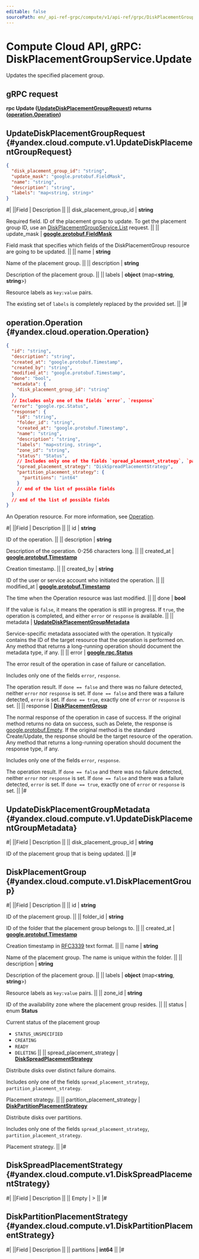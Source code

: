 ```yaml
---
editable: false
sourcePath: en/_api-ref-grpc/compute/v1/api-ref/grpc/DiskPlacementGroup/update.md
---
```


# Compute Cloud API, gRPC: DiskPlacementGroupService.Update

Updates the specified placement group.

## gRPC request

**rpc Update ([UpdateDiskPlacementGroupRequest](#yandex.cloud.compute.v1.UpdateDiskPlacementGroupRequest)) returns ([operation.Operation](#yandex.cloud.operation.Operation))**

## UpdateDiskPlacementGroupRequest {#yandex.cloud.compute.v1.UpdateDiskPlacementGroupRequest}

```json
{
  "disk_placement_group_id": "string",
  "update_mask": "google.protobuf.FieldMask",
  "name": "string",
  "description": "string",
  "labels": "map<string, string>"
}
```

#|
||Field | Description ||
|| disk_placement_group_id | **string**

Required field. ID of the placement group to update.
To get the placement group ID, use an [DiskPlacementGroupService.List](/docs/compute/api-ref/grpc/DiskPlacementGroup/list#List) request. ||
|| update_mask | **[google.protobuf.FieldMask](https://developers.google.com/protocol-buffers/docs/reference/csharp/class/google/protobuf/well-known-types/field-mask)**

Field mask that specifies which fields of the DiskPlacementGroup resource are going to be updated. ||
|| name | **string**

Name of the placement group. ||
|| description | **string**

Description of the placement group. ||
|| labels | **object** (map<**string**, **string**>)

Resource labels as `key:value` pairs.

The existing set of `labels` is completely replaced by the provided set. ||
|#

## operation.Operation {#yandex.cloud.operation.Operation}

```json
{
  "id": "string",
  "description": "string",
  "created_at": "google.protobuf.Timestamp",
  "created_by": "string",
  "modified_at": "google.protobuf.Timestamp",
  "done": "bool",
  "metadata": {
    "disk_placement_group_id": "string"
  },
  // Includes only one of the fields `error`, `response`
  "error": "google.rpc.Status",
  "response": {
    "id": "string",
    "folder_id": "string",
    "created_at": "google.protobuf.Timestamp",
    "name": "string",
    "description": "string",
    "labels": "map<string, string>",
    "zone_id": "string",
    "status": "Status",
    // Includes only one of the fields `spread_placement_strategy`, `partition_placement_strategy`
    "spread_placement_strategy": "DiskSpreadPlacementStrategy",
    "partition_placement_strategy": {
      "partitions": "int64"
    }
    // end of the list of possible fields
  }
  // end of the list of possible fields
}
```

An Operation resource. For more information, see [Operation](/docs/api-design-guide/concepts/operation).

#|
||Field | Description ||
|| id | **string**

ID of the operation. ||
|| description | **string**

Description of the operation. 0-256 characters long. ||
|| created_at | **[google.protobuf.Timestamp](https://developers.google.com/protocol-buffers/docs/reference/google.protobuf#timestamp)**

Creation timestamp. ||
|| created_by | **string**

ID of the user or service account who initiated the operation. ||
|| modified_at | **[google.protobuf.Timestamp](https://developers.google.com/protocol-buffers/docs/reference/google.protobuf#timestamp)**

The time when the Operation resource was last modified. ||
|| done | **bool**

If the value is `false`, it means the operation is still in progress.
If `true`, the operation is completed, and either `error` or `response` is available. ||
|| metadata | **[UpdateDiskPlacementGroupMetadata](#yandex.cloud.compute.v1.UpdateDiskPlacementGroupMetadata)**

Service-specific metadata associated with the operation.
It typically contains the ID of the target resource that the operation is performed on.
Any method that returns a long-running operation should document the metadata type, if any. ||
|| error | **[google.rpc.Status](https://cloud.google.com/tasks/docs/reference/rpc/google.rpc#status)**

The error result of the operation in case of failure or cancellation.

Includes only one of the fields `error`, `response`.

The operation result.
If `done == false` and there was no failure detected, neither `error` nor `response` is set.
If `done == false` and there was a failure detected, `error` is set.
If `done == true`, exactly one of `error` or `response` is set. ||
|| response | **[DiskPlacementGroup](#yandex.cloud.compute.v1.DiskPlacementGroup)**

The normal response of the operation in case of success.
If the original method returns no data on success, such as Delete,
the response is [google.protobuf.Empty](https://developers.google.com/protocol-buffers/docs/reference/google.protobuf#google.protobuf.Empty).
If the original method is the standard Create/Update,
the response should be the target resource of the operation.
Any method that returns a long-running operation should document the response type, if any.

Includes only one of the fields `error`, `response`.

The operation result.
If `done == false` and there was no failure detected, neither `error` nor `response` is set.
If `done == false` and there was a failure detected, `error` is set.
If `done == true`, exactly one of `error` or `response` is set. ||
|#

## UpdateDiskPlacementGroupMetadata {#yandex.cloud.compute.v1.UpdateDiskPlacementGroupMetadata}

#|
||Field | Description ||
|| disk_placement_group_id | **string**

ID of the placement group that is being updated. ||
|#

## DiskPlacementGroup {#yandex.cloud.compute.v1.DiskPlacementGroup}

#|
||Field | Description ||
|| id | **string**

ID of the placement group. ||
|| folder_id | **string**

ID of the folder that the placement group belongs to. ||
|| created_at | **[google.protobuf.Timestamp](https://developers.google.com/protocol-buffers/docs/reference/google.protobuf#timestamp)**

Creation timestamp in [RFC3339](https://www.ietf.org/rfc/rfc3339.txt) text format. ||
|| name | **string**

Name of the placement group.
The name is unique within the folder. ||
|| description | **string**

Description of the placement group. ||
|| labels | **object** (map<**string**, **string**>)

Resource labels as `key:value` pairs. ||
|| zone_id | **string**

ID of the availability zone where the placement group resides. ||
|| status | enum **Status**

Current status of the placement group

- `STATUS_UNSPECIFIED`
- `CREATING`
- `READY`
- `DELETING` ||
|| spread_placement_strategy | **[DiskSpreadPlacementStrategy](#yandex.cloud.compute.v1.DiskSpreadPlacementStrategy)**

Distribute disks over distinct failure domains.

Includes only one of the fields `spread_placement_strategy`, `partition_placement_strategy`.

Placement strategy. ||
|| partition_placement_strategy | **[DiskPartitionPlacementStrategy](#yandex.cloud.compute.v1.DiskPartitionPlacementStrategy)**

Distribute disks over partitions.

Includes only one of the fields `spread_placement_strategy`, `partition_placement_strategy`.

Placement strategy. ||
|#

## DiskSpreadPlacementStrategy {#yandex.cloud.compute.v1.DiskSpreadPlacementStrategy}

#|
||Field | Description ||
|| Empty | > ||
|#

## DiskPartitionPlacementStrategy {#yandex.cloud.compute.v1.DiskPartitionPlacementStrategy}

#|
||Field | Description ||
|| partitions | **int64** ||
|#